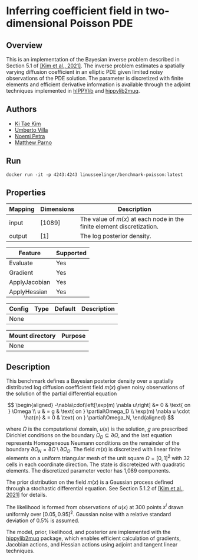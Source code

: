 # Inferring coefficient field in two-dimensional Poisson PDE

## Overview
This is an implementation of the Bayesian inverse problem described in Section 5.1 of [[Kim et al., 2021]](https://arxiv.org/pdf/2112.00713.pdf).  The inverse problem estimates a spatially varying diffusion coefficient in an elliptic PDE given limited noisy observations of the PDE solution.  The parameter is discretized with finite elements and efficient derivative information is available through the adjoint techniques implemented in [hIPPYlib](https://hippylib.github.io/) and [hippylib2muq](https://hippylib.github.io/muq-hippylib/).

## Authors
- [Ki Tae Kim](mailto:kkim107@ucmerced.edu)
- [Umberto Villa](mailto:uvilla@wustl.edu)
- [Noemi Petra](mailto:npetra@ucmerced.edu)
- [Matthew Parno](mailto:matthew.d.parno@dartmouth.edu)

## Run
```
docker run -it -p 4243:4243 linusseelinger/benchmark-poisson:latest
```

## Properties

Mapping | Dimensions | Description
---|---|---
input | [1089] | The value of $m(x)$ at each node in the finite element discretization.
output | [1] | The log posterior density.

Feature | Supported
---|---
Evaluate | Yes
Gradient | Yes 
ApplyJacobian | Yes
ApplyHessian | Yes

Config | Type | Default | Description
---|---|---|---
None | | |

Mount directory | Purpose
---|---
None |


## Description 

This benchmark defines a Bayesian posterior density over a spatially distributed log diffusion coefficient field $m(x)$ given noisy observations of the solution of the partial differential equation

$$
\begin{aligned}
-\nabla\cdot\left[\exp(m) \nabla u\right] &= 0  & \text{ on } \Omega \\
u & = g & \text{ on } \partial\Omega_D \\
\exp(m) \nabla u \cdot \hat{n} & = 0  & \text{ on } \partial\Omega_N,
\end{aligned}
$$

where $\Omega$ is the computational domain, $u(x)$ is the solution, $g$ are prescribed Dirichlet conditions on the boundary $\Omega_D\subseteq \partial \Omega$, and the last equation represents Homogeneous Neumann conditions on the remainder of the boundary $\partial \Omega_N = \partial \Omega \setminus \partial \Omega_D$.   The field $m(x)$ is discretized with linear finite elements on a uniform triangular mesh of the unit square $\Omega = [0,1]^2$ with $32$ cells in each coordinate direction.  The state is discreteized with quadratic elements.  The discretized parameter vector has 1,089 components.  

The prior distribution on the field $m(x)$ is a Gaussian process defined through a stochastic differential equation.  See Section 5.1.2 of [[Kim et al., 2021]](https://arxiv.org/pdf/2112.00713.pdf) for details. 

The likelihood is formed from observations of $u(x)$ at 300 points $x^{i}$ drawn uniformly over $[0.05,0.95]^2$. Gaussian noise with a relative standard deviation of $0.5\%$ is assumed.

The model, prior, likelihood, and posterior are implemented with the [hippylib2muq](https://hippylib.github.io/muq-hippylib/) package, which enables efficient calculation of gradients, Jacobian actions, and Hessian actions using adjoint and tangent linear techniques. 
